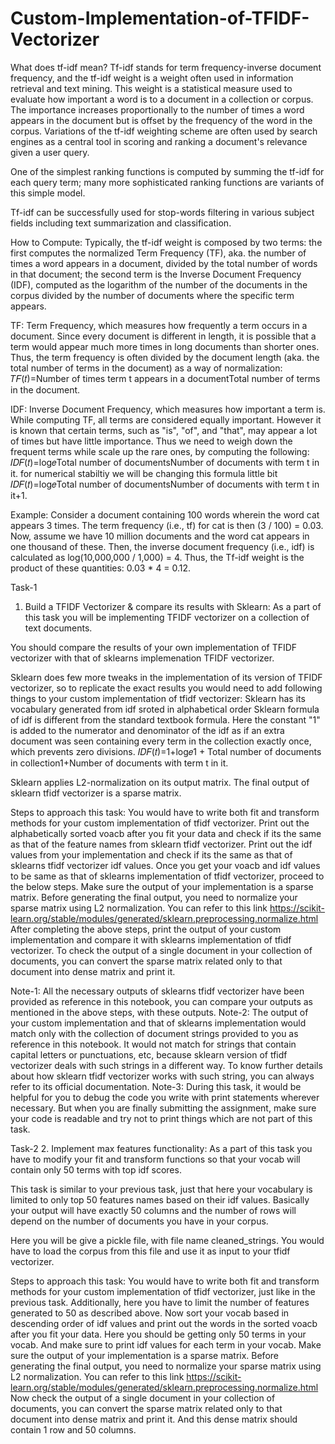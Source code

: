 # Custom-Implementation-of-TFIDF-Vectorizer



What does tf-idf mean?
Tf-idf stands for term frequency-inverse document frequency, and the tf-idf weight is a weight often used in information retrieval and text mining. This weight is a statistical measure used to evaluate how important a word is to a document in a collection or corpus. The importance increases proportionally to the number of times a word appears in the document but is offset by the frequency of the word in the corpus. Variations of the tf-idf weighting scheme are often used by search engines as a central tool in scoring and ranking a document's relevance given a user query.

One of the simplest ranking functions is computed by summing the tf-idf for each query term; many more sophisticated ranking functions are variants of this simple model.

Tf-idf can be successfully used for stop-words filtering in various subject fields including text summarization and classification.

How to Compute:
Typically, the tf-idf weight is composed by two terms: the first computes the normalized Term Frequency (TF), aka. the number of times a word appears in a document, divided by the total number of words in that document; the second term is the Inverse Document Frequency (IDF), computed as the logarithm of the number of the documents in the corpus divided by the number of documents where the specific term appears.

TF: Term Frequency, which measures how frequently a term occurs in a document. Since every document is different in length, it is possible that a term would appear much more times in long documents than shorter ones. Thus, the term frequency is often divided by the document length (aka. the total number of terms in the document) as a way of normalization:
𝑇𝐹(𝑡)=Number of times term t appears in a documentTotal number of terms in the document.
 
IDF: Inverse Document Frequency, which measures how important a term is. While computing TF, all terms are considered equally important. However it is known that certain terms, such as "is", "of", and "that", may appear a lot of times but have little importance. Thus we need to weigh down the frequent terms while scale up the rare ones, by computing the following:
𝐼𝐷𝐹(𝑡)=log𝑒Total number of documentsNumber of documents with term t in it.
  for numerical stabiltiy we will be changing this formula little bit  𝐼𝐷𝐹(𝑡)=log𝑒Total number of documentsNumber of documents with term t in it+1.
 
Example:
Consider a document containing 100 words wherein the word cat appears 3 times. The term frequency (i.e., tf) for cat is then (3 / 100) = 0.03. Now, assume we have 10 million documents and the word cat appears in one thousand of these. Then, the inverse document frequency (i.e., idf) is calculated as log(10,000,000 / 1,000) = 4. Thus, the Tf-idf weight is the product of these quantities: 0.03 * 4 = 0.12.



Task-1
1. Build a TFIDF Vectorizer & compare its results with Sklearn:
As a part of this task you will be implementing TFIDF vectorizer on a collection of text documents.

You should compare the results of your own implementation of TFIDF vectorizer with that of sklearns implemenation TFIDF vectorizer.

Sklearn does few more tweaks in the implementation of its version of TFIDF vectorizer, so to replicate the exact results you would need to add following things to your custom implementation of tfidf vectorizer:
Sklearn has its vocabulary generated from idf sroted in alphabetical order
Sklearn formula of idf is different from the standard textbook formula. Here the constant "1" is added to the numerator and denominator of the idf as if an extra document was seen containing every term in the collection exactly once, which prevents zero divisions.
𝐼𝐷𝐹(𝑡)=1+log𝑒1 + Total number of documents in collection1+Number of documents with term t in it.

Sklearn applies L2-normalization on its output matrix.
The final output of sklearn tfidf vectorizer is a sparse matrix.

Steps to approach this task:
You would have to write both fit and transform methods for your custom implementation of tfidf vectorizer.
Print out the alphabetically sorted voacb after you fit your data and check if its the same as that of the feature names from sklearn tfidf vectorizer.
Print out the idf values from your implementation and check if its the same as that of sklearns tfidf vectorizer idf values.
Once you get your voacb and idf values to be same as that of sklearns implementation of tfidf vectorizer, proceed to the below steps.
Make sure the output of your implementation is a sparse matrix. Before generating the final output, you need to normalize your sparse matrix using L2 normalization. You can refer to this link https://scikit-learn.org/stable/modules/generated/sklearn.preprocessing.normalize.html
After completing the above steps, print the output of your custom implementation and compare it with sklearns implementation of tfidf vectorizer.
To check the output of a single document in your collection of documents, you can convert the sparse matrix related only to that document into dense matrix and print it.

Note-1: All the necessary outputs of sklearns tfidf vectorizer have been provided as reference in this notebook, you can compare your outputs as mentioned in the above steps, with these outputs.
Note-2: The output of your custom implementation and that of sklearns implementation would match only with the collection of document strings provided to you as reference in this notebook. It would not match for strings that contain capital letters or punctuations, etc, because sklearn version of tfidf vectorizer deals with such strings in a different way. To know further details about how sklearn tfidf vectorizer works with such string, you can always refer to its official documentation.
Note-3: During this task, it would be helpful for you to debug the code you write with print statements wherever necessary. But when you are finally submitting the assignment, make sure your code is readable and try not to print things which are not part of this task.




Task-2
2. Implement max features functionality:
As a part of this task you have to modify your fit and transform functions so that your vocab will contain only 50 terms with top idf scores.

This task is similar to your previous task, just that here your vocabulary is limited to only top 50 features names based on their idf values. Basically your output will have exactly 50 columns and the number of rows will depend on the number of documents you have in your corpus.

Here you will be give a pickle file, with file name cleaned_strings. You would have to load the corpus from this file and use it as input to your tfidf vectorizer.

Steps to approach this task:
You would have to write both fit and transform methods for your custom implementation of tfidf vectorizer, just like in the previous task. Additionally, here you have to limit the number of features generated to 50 as described above.
Now sort your vocab based in descending order of idf values and print out the words in the sorted voacb after you fit your data. Here you should be getting only 50 terms in your vocab. And make sure to print idf values for each term in your vocab.
Make sure the output of your implementation is a sparse matrix. Before generating the final output, you need to normalize your sparse matrix using L2 normalization. You can refer to this link https://scikit-learn.org/stable/modules/generated/sklearn.preprocessing.normalize.html
Now check the output of a single document in your collection of documents, you can convert the sparse matrix related only to that document into dense matrix and print it. And this dense matrix should contain 1 row and 50 columns.
